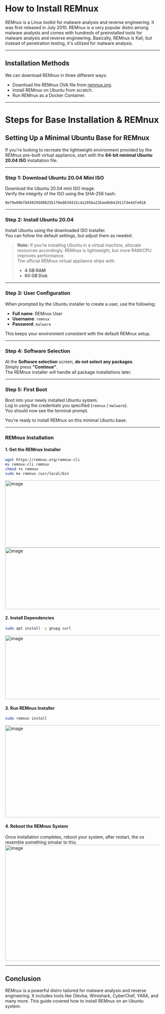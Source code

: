 
# How to Install REMnux

REMnux is a Linux toolkit for malware analysis and reverse engineering. It was first released in July 2010. REMnux is a very popular distro among malware analysts and comes with hundreds of preinstalled tools for malware analysis and reverse engineering. Basically, REMnux is Kali, but instead of penetration testing, it's utilized for malware analysis.

---

## Installation Methods

We can download REMnux in three different ways:

- Download the REMnux OVA file from [remnux.org](https://remnux.org).
- Install REMnux on Ubuntu from scratch.
- Run REMnux as a Docker Container.

---

# Steps for Base Installation & REMnux
## Setting Up a Minimal Ubuntu Base for REMnux

If you're looking to recreate the lightweight environment provided by the REMnux pre-built virtual appliance, start with the **64-bit minimal Ubuntu 20.04 ISO** installation file.

---

### Step 1: Download Ubuntu 20.04 Mini ISO

Download the Ubuntu 20.04 mini ISO image.  
Verify the integrity of the ISO using the SHA-256 hash:

```
0e79e00bf844929d40825b1f0e8634415cda195ba23bae0b041911fde4dfe018
```

---

### Step 2: Install Ubuntu 20.04

Install Ubuntu using the downloaded ISO installer.  
You can follow the default settings, but adjust them as needed.

> **Note:** If you're installing Ubuntu in a virtual machine, allocate resources accordingly. REMnux is lightweight, but more RAM/CPU improves performance.  
> The official REMnux virtual appliance ships with:
> - **4 GB RAM**
> - **60 GB Disk**

---

### Step 3: User Configuration

When prompted by the Ubuntu installer to create a user, use the following:

- **Full name**: REMnux User  
- **Username**: `remnux`  
- **Password**: `malware`

This keeps your environment consistent with the default REMnux setup.

---

### Step 4: Software Selection

At the **Software selection** screen, **do not select any packages**.  
Simply press **"Continue"**.  
The REMnux installer will handle all package installations later.

---

### Step 5: First Boot

Boot into your newly installed Ubuntu system.  
Log in using the credentials you specified (`remnux` / `malware`).  
You should now see the terminal prompt.

You're ready to install REMnux on this minimal Ubuntu base.

---
### REMnux Installation
#### 1. Get the REMnux Installer

```bash
wget https://remnux.org/remnux-cli
mv remnux-cli remnux
chmod +x remnux
sudo mv remnux /usr/local/bin
```
<img width="817" height="218" alt="image" src="https://github.com/user-attachments/assets/f5635b20-de66-4953-85d3-59a774aad168" />
<img width="817" height="200" alt="image" src="https://github.com/user-attachments/assets/499bcd7f-fc37-486d-b43a-a2eb5e8b6326" />



#### 2. Install Dependencies

```bash
sudo apt install -y gnupg curl
```
<img width="629" height="208" alt="image" src="https://github.com/user-attachments/assets/a3b85bbc-84b7-4492-94c5-7042aa9e5792" />


#### 3. Run REMnux Installer

```bash
sudo remnux install
```
<img width="712" height="299" alt="image" src="https://github.com/user-attachments/assets/495a94d2-9e31-4011-9ce2-bed2c99ad205" />



#### 4. Reboot the REMnux System

Once installation completes, reboot your system, after restart, the os resemble something simalar to this.
<img width="892" height="377" alt="image" src="https://github.com/user-attachments/assets/8b2ce929-c5ae-48ce-a0fa-4f74127fdf25" />

---

## Conclusion

REMnux is a powerful distro tailored for malware analysis and reverse engineering. It includes tools like Olevba, Wireshark, CyberChef, YARA, and many more. This guide covered how to install REMnux on an Ubuntu system.
